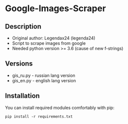 # Google-Images-Scraper
Description
------------------------
* Original author: Legendax24 (legenda24)
* Script to scrape images from google
* Needed python version >= 3.6 (cause of new f-strings)

## Versions
* gis_ru.py - russian lang version
* gis_en.py - english lang version


##  Installation
You can install required modules comfortably with pip:
```
pip install -r requirements.txt
```

